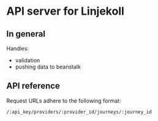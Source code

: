 # API server for Linjekoll
## In general
Handles:
  - validation
  - pushing data to beanstalk
  
## API reference

Request URLs adhere to the following format:

`/:api_key/providers/:provider_id/journeys/:journey_id`